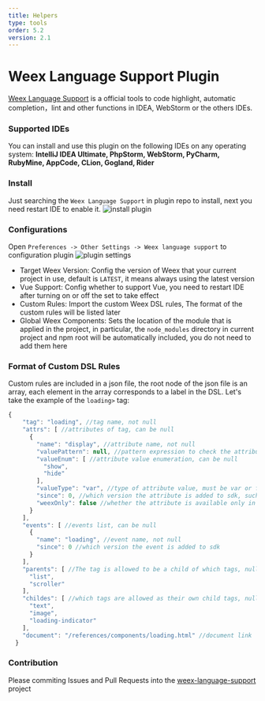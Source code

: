 ```yaml
---
title: Helpers
type: tools
order: 5.2
version: 2.1
---
```


# Weex Language Support Plugin

[Weex Language Support](https://plugins.jetbrains.com/plugin/9189-weex-language-support) is a official tools to code highlight, automatic completion，lint and other functions in IDEA, WebStorm or the others IDEs.

### Supported IDEs
You can install and use this plugin on the following IDEs on any operating system:
**IntelliJ IDEA Ultimate, PhpStorm,  WebStorm,  PyCharm,  RubyMine,  AppCode,  CLion,  Gogland,  Rider**

### Install
Just searching the `Weex Language Support` in plugin repo to install, next you need restart IDE to enable it.
![install plugin](https://img.alicdn.com/tfs/TB1y6nrXwvGK1Jjy0FdXXaxzVXa-1316-462.png)

### Configurations
Open `Preferences -> Other Settings -> Weex language support` to configuration plugin
![plugin settings](https://img.alicdn.com/tfs/TB1FonrXwvGK1Jjy0FgXXX9hFXa-559-244.png)
- Target Weex Version: Config the version of Weex that your current project in use, default is `LATEST`, it means always using the latest version
- Vue Support: Config whether to support Vue, you need to restart IDE after turning on or off the set to take effect
- Custom Rules: Import the custom Weex DSL rules, The format of the custom rules will be listed later
- Global Weex Components: Sets the location of the module that is applied in the project, in particular, the `node_modules` directory in current project and npm root will be automatically included, you do not need to add them here


### Format of Custom DSL Rules
Custom rules are included in a json file, the root node of the json file is an array, each element in the array corresponds to a label in the DSL.
Let's take the example of the `loading>` tag:
```js
{
    "tag": "loading", //tag name, not null
    "attrs": [ //attributes of tag, can be null
      {
        "name": "display", //attribute name, not null
        "valuePattern": null, //pattern expression to check the attribute value, can be null
        "valueEnum": [ //attribute value enumeration, can be null
          "show",
          "hide"
        ],
        "valueType": "var", //type of attribute value, must be var or function
        "since": 0, //which version the attribute is added to sdk, such as 0.11
        "weexOnly": false //whether the attribute is available only in 1.0 syntax, default is false
      }
    ],
    "events": [ //events list, can be null
      {
        "name": "loading", //event name, not null
        "since": 0 //which version the event is added to sdk
      }
    ],
    "parents": [ //The tag is allowed to be a child of which tags, null means no restrictions
      "list",
      "scroller"
    ],
    "childes": [ //which tags are allowed as their own child tags, null means no restrictions
      "text",
      "image",
      "loading-indicator"
    ],
    "document": "/references/components/loading.html" //document link
  }
```

### Contribution
Please commiting Issues and Pull Requests into the [weex-language-support](https://github.com/misakuo/weex-language-support) project
